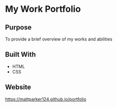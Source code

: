 # My Work Portfolio

## Purpose
To provide a brief overview of my works and abilities

## Built With
* HTML
* CSS

## Website
https://mattparker124.github.io/portfolio

